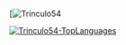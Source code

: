 [![Trinculo54](https://github-readme-stats.vercel.app/api?username=Trinculo54&show_icons=true&theme=tokyonight)

[![Trinculo54-TopLanguages](https://github-readme-stats.vercel.app/api/top-langs/?username=Trinculo54)](https://github.com/Trinculo54)
